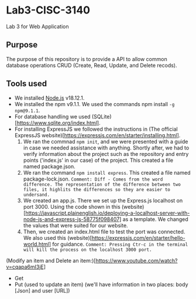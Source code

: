 # Lab3-CISC-3140
Lab 3 for Web Application
## Purpose
The purpose of this repository is to provide a API to allow common database operations CRUD (Create, Read, Update, and Delete recods).
## Tools used
- We installed [Node.js](https://nodejs.org/en/) v18.12.1. 
- We installed the npm v9.1.1. We used the commands npm install `-g npm@9.1.1`.
- For database handling we used (SQLite)[https://www.sqlite.org/index.html].
- For installing ExpressJS we followed the instructions in (The official ExpressJS website)[https://expressjs.com/en/starter/installing.html].
	1. We ran the commnad `npm init`, and we were presented with a guide in case we needed assistance with anything. Shortly after, we had to verify information about the project such as the repository and entry points ('index.js' in our case) of the project. This created a file named package.json.
	2. We ran the command `npm install express`. This created a file named package-lock.json.
`Comment:
Diff - Comes from the word difference. The representation of the difference between two files, it highlits the differences so they are easier to undersand.`
	3. We created an app.js. There we set up the Express.js localhost on port 3000. Using the code shown in this (website)[https://javascript.plainenglish.io/deploying-a-localhost-server-with-node-js-and-express-js-58775f098407] as a template. We changed the values that were suited for our website.
	4. Then, we created an index.html file to test the port was connected. We also used this (website)[https://expressjs.com/en/starter/hello-world.html] for guidance.
`Comment:
Pressing Ctr-c in the terminal will kill the process on the localhost 3000 port.`

(Modify an item and Delete an item:)[https://www.youtube.com/watch?v=cqapa6mI3jE]
- Get 
- Put (used to update an item) (we'll have information in two places: body [Json] and user [URL])

